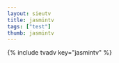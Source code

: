 ```yaml
--- 
layout: sieutv
title: jasmintv
tags: ["test"]
thumb: jasmintv
---
```

{% include tvadv key="jasmintv" %}
